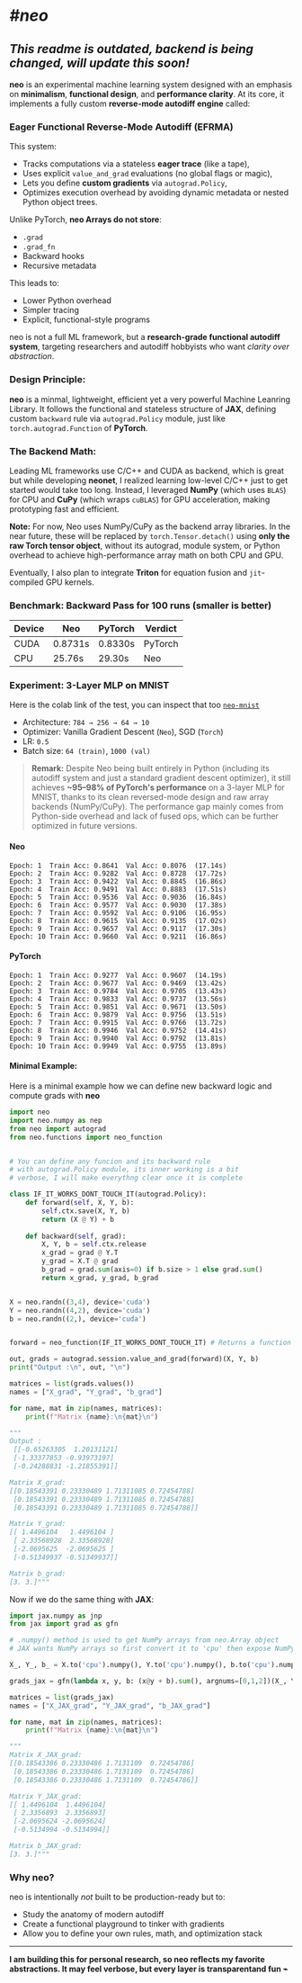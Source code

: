 
# *#neo*

## *This readme is outdated, backend is being changed, will update this soon!*

**neo** is an experimental machine learning system designed with an emphasis on **minimalism**, **functional design**, and **performance clarity**. At its core, it implements a fully custom **reverse-mode autodiff engine** called:

### Eager Functional Reverse-Mode Autodiff (EFRMA)

This system:

- Tracks computations via a stateless **eager trace** (like a tape),
- Uses explicit `value_and_grad` evaluations (no global flags or magic),
- Lets you define **custom gradients** via `autograd.Policy`,
- Optimizes execution overhead by avoiding dynamic metadata or nested Python object trees.

Unlike PyTorch, **neo Arrays do not store**:
- `.grad`
- `.grad_fn`
- Backward hooks
- Recursive metadata

This leads to:
- Lower Python overhead
- Simpler tracing
- Explicit, functional-style programs

neo is not a full ML framework, but a **research-grade functional autodiff system**, targeting researchers and autodiff hobbyists who want *clarity over abstraction*.


### Design Principle:
**neo** is a minmal, lightweight, efficient yet a very powerful Machine Leanring Library. It follows the functional and stateless structure of **JAX**, defining custom `backward` rule via `autograd.Policy` module, just like `torch.autograd.Function` of **PyTorch**. 


### The Backend Math:
Leading ML frameworks use C/C++ and CUDA as backend, which is great but while developing **neonet**, I realized learning low-level C/C++ just to get started would take too long. Instead, I leveraged **NumPy** (which uses `BLAS`) for CPU and **CuPy** (which wraps `cuBLAS`) for GPU acceleration, making prototyping fast and efficient.

**Note:** For now, Neo uses NumPy/CuPy as the backend array libraries. In the near future, these will be replaced by `torch.Tensor.detach()` using **only the raw Torch tensor object**, without its autograd, module system, or Python overhead to achieve high-performance array math on both CPU and GPU.

Eventually, I also plan to integrate **Triton** for equation fusion and `jit`-compiled GPU kernels.


### Benchmark: Backward Pass for 100 runs (smaller is better)
| Device | Neo | PyTorch | Verdict |
|--------|-----|---------|---------|
| CUDA   | 0.8731s | 0.8330s | PyTorch |
| CPU    | 25.76s  | 29.30s  | Neo |


### Experiment: 3-Layer MLP on MNIST

Here is the colab link of the test, you can inspect that too [`neo-mnist`](https://drive.google.com/file/d/1mp5-0ZaFidrBdPWbzSt391DQaoAVujHp/view?usp=sharing)

- Architecture: `784 → 256 → 64 → 10`
- Optimizer: Vanilla Gradient Descent (`Neo`), SGD (`Torch`)
- LR: `0.5`
- Batch size: `64 (train)`, `1000 (val)`

> **Remark:** Despite Neo being built entirely in Python (including its autodiff system and just a standard gradient descent optimizer), it still achieves **~95–98% of PyTorch's performance** on a 3-layer MLP for MNIST, thanks to its clean reversed-mode design and raw array backends (NumPy/CuPy). The performance gap mainly comes from Python-side overhead and lack of fused ops, which can be further optimized in future versions.

#### Neo
```
Epoch: 1  Train Acc: 0.8641  Val Acc: 0.8076  (17.14s)
Epoch: 2  Train Acc: 0.9282  Val Acc: 0.8728  (17.72s)
Epoch: 3  Train Acc: 0.9422  Val Acc: 0.8845  (16.86s)
Epoch: 4  Train Acc: 0.9491  Val Acc: 0.8883  (17.51s)
Epoch: 5  Train Acc: 0.9536  Val Acc: 0.9036  (16.84s)
Epoch: 6  Train Acc: 0.9577  Val Acc: 0.9030  (17.38s)
Epoch: 7  Train Acc: 0.9592  Val Acc: 0.9106  (16.95s)
Epoch: 8  Train Acc: 0.9615  Val Acc: 0.9135  (17.02s)
Epoch: 9  Train Acc: 0.9657  Val Acc: 0.9117  (17.30s)
Epoch: 10 Train Acc: 0.9660  Val Acc: 0.9211  (16.86s)
```

#### PyTorch
```
Epoch: 1  Train Acc: 0.9277  Val Acc: 0.9607  (14.19s)
Epoch: 2  Train Acc: 0.9677  Val Acc: 0.9469  (13.42s)
Epoch: 3  Train Acc: 0.9784  Val Acc: 0.9705  (13.43s)
Epoch: 4  Train Acc: 0.9833  Val Acc: 0.9737  (13.56s)
Epoch: 5  Train Acc: 0.9851  Val Acc: 0.9671  (13.50s)
Epoch: 6  Train Acc: 0.9879  Val Acc: 0.9756  (13.51s)
Epoch: 7  Train Acc: 0.9915  Val Acc: 0.9766  (13.72s)
Epoch: 8  Train Acc: 0.9946  Val Acc: 0.9752  (14.41s)
Epoch: 9  Train Acc: 0.9940  Val Acc: 0.9792  (13.81s)
Epoch: 10 Train Acc: 0.9949  Val Acc: 0.9755  (13.89s)
```


#### Minimal Example:
Here is a minimal example how we can define new backward logic and compute grads with **neo**

```python
import neo
import neo.numpy as nep
from neo import autograd
from neo.functions import neo_function


# You can define any funcion and its backward rule
# with autograd.Policy module, its inner working is a bit
# verbose, I will make everythng clear once it is complete

class IF_IT_WORKS_DONT_TOUCH_IT(autograd.Policy):
    def forward(self, X, Y, b):
        self.ctx.save(X, Y, b)
        return (X @ Y) + b
    
    def backward(self, grad):
        X, Y, b = self.ctx.release
        x_grad = grad @ Y.T
        y_grad = X.T @ grad
        b_grad = grad.sum(axis=0) if b.size > 1 else grad.sum()
        return x_grad, y_grad, b_grad


X = neo.randn((3,4), device='cuda')
Y = neo.randn((4,2), device='cuda')
b = neo.randn((2,), device='cuda')


forward = neo_function(IF_IT_WORKS_DONT_TOUCH_IT) # Returns a function & records nodes 

out, grads = autograd.session.value_and_grad(forward)(X, Y, b)
print("Output :\n", out, "\n")

matrices = list(grads.values())
names = ["X_grad", "Y_grad", "b_grad"]

for name, mat in zip(names, matrices):
    print(f"Matrix {name}:\n{mat}\n")

"""
Output :
 [[-0.65263305  1.20131121]
 [-1.33377853 -0.93973197]
 [-0.24288831 -1.21855391]] 

Matrix X_grad:
[[0.18543391 0.23330489 1.71311085 0.72454788]
 [0.18543391 0.23330489 1.71311085 0.72454788]
 [0.18543391 0.23330489 1.71311085 0.72454788]]

Matrix Y_grad:
[[ 1.4496104   1.4496104 ]
 [ 2.33568928  2.33568928]
 [-2.0695625  -2.0695625 ]
 [-0.51349937 -0.51349937]]

Matrix b_grad:
[3. 3.]"""

```

Now if we do the same thing with **JAX**:

```python
import jax.numpy as jnp
from jax import grad as gfn

# .numpy() method is used to get NumPy arrays from neo.Array object 
# JAX wants NumPy arrays so first convert it to 'cpu' then expose NumPy arrays

X_, Y_, b_ = X.to('cpu').numpy(), Y.to('cpu').numpy(), b.to('cpu').numpy()

grads_jax = gfn(lambda x, y, b: (x@y + b).sum(), argnums=[0,1,2])(X_, Y_, b_)

matrices = list(grads_jax)
names = ["X_JAX_grad", "Y_JAX_grad", "b_JAX_grad"]

for name, mat in zip(names, matrices):
    print(f"Matrix {name}:\n{mat}\n")

"""
Matrix X_JAX_grad:
[[0.18543386 0.23330486 1.7131109  0.72454786]
 [0.18543386 0.23330486 1.7131109  0.72454786]
 [0.18543386 0.23330486 1.7131109  0.72454786]]

Matrix Y_JAX_grad:
[[ 1.4496104  1.4496104]
 [ 2.3356893  2.3356893]
 [-2.0695624 -2.0695624]
 [-0.5134994 -0.5134994]]

Matrix b_JAX_grad:
[3. 3.]"""

```

### Why neo?

neo is intentionally *not* built to be production-ready but to:
- Study the anatomy of modern autodiff
- Create a functional playground to tinker with gradients
- Allow you to define your own rules, math, and optimization stack

---

**I am building this for personal research, so neo reflects my favorite abstractions. It may feel verbose, but every layer is transparentand fun ⌁**
